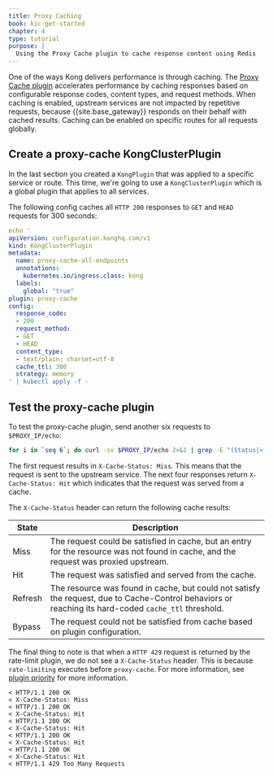 ```yaml
---
title: Proxy Caching
book: kic-get-started
chapter: 4
type: tutorial
purpose: |
  Using the Proxy Cache plugin to cache response content using Redis
---
```


One of the ways Kong delivers performance is through caching.
The [Proxy Cache plugin](/hub/kong-inc/proxy-cache/) accelerates performance by caching
responses based on configurable response codes, content types, and request methods.
When caching is enabled, upstream services are not impacted by repetitive requests,
because {{site.base_gateway}} responds on their behalf with cached results. Caching can be
enabled on specific routes for all requests globally.

## Create a proxy-cache KongClusterPlugin

In the last section you created a `KongPlugin` that was applied to a specific service or route. This time, we're going to use a `KongClusterPlugin` which is a global plugin that applies to all services.

The following config caches all `HTTP 200` responses to `GET` and `HEAD` requests for 300 seconds:

```yaml
echo '
apiVersion: configuration.konghq.com/v1
kind: KongClusterPlugin
metadata:
  name: proxy-cache-all-endpoints
  annotations:
    kubernetes.io/ingress.class: kong
  labels:
    global: "true"
plugin: proxy-cache
config:
  response_code:
  - 200
  request_method:
  - GET
  - HEAD
  content_type:
  - text/plain; charset=utf-8
  cache_ttl: 300
  strategy: memory
' | kubectl apply -f -
```

## Test the proxy-cache plugin

To test the proxy-cache plugin, send another six requests to `$PROXY_IP/echo`:

```bash
for i in `seq 6`; do curl -sv $PROXY_IP/echo 2>&1 | grep -E "(Status|< HTTP)"; done
```

The first request results in `X-Cache-Status: Miss`. This means that the request is sent to the upstream service. The next four responses return `X-Cache-Status: Hit` which indicates that the request was served from a cache.

The `X-Cache-Status` header can return the following cache results:

|State| Description                                                                                                                                          |
|---|------------------------------------------------------------------------------------------------------------------------------------------------------|
|Miss| The request could be satisfied in cache, but an entry for the resource was not found in cache, and the request was proxied upstream.                 |
|Hit| The request was satisfied and served from the cache.                                                                                                 |
|Refresh| The resource was found in cache, but could not satisfy the request, due to Cache-Control behaviors or reaching its hard-coded `cache_ttl` threshold. |
|Bypass| The request could not be satisfied from cache based on plugin configuration.                                                                         |


The final thing to note is that when a `HTTP 429` request is returned by the rate-limit plugin, we do not see a `X-Cache-Status` header. This is because `rate-limiting` executes before `proxy-cache`. For more information, see [plugin priority](/gateway/latest/plugin-development/custom-logic/#kong-plugins) for more information.

```text
< HTTP/1.1 200 OK
< X-Cache-Status: Miss
< HTTP/1.1 200 OK
< X-Cache-Status: Hit
< HTTP/1.1 200 OK
< X-Cache-Status: Hit
< HTTP/1.1 200 OK
< X-Cache-Status: Hit
< HTTP/1.1 200 OK
< X-Cache-Status: Hit
< HTTP/1.1 429 Too Many Requests
```

